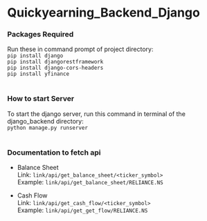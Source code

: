 # Quickyearning_Backend_Django


### Packages Required
Run these in command prompt of project directory:<br>
`pip install django`<br>
`pip install djangorestframework`<br>
`pip install django-cors-headers`<br>
`pip install yfinance`<br>
<br>

### How to start Server
To start the django server, run this command in terminal of the django_backend directory:<br>
`python manage.py runserver`<br>
<br>

### Documentation to fetch api

- Balance Sheet<br>
Link: `link/api/get_balance_sheet/<ticker_symbol>`<br>
Example: `link/api/get_balance_sheet/RELIANCE.NS`<br>

- Cash Flow<br>
Link: `link/api/get_cash_flow/<ticker_symbol>`<br>
Example: `link/api/get_get_flow/RELIANCE.NS`<br>
